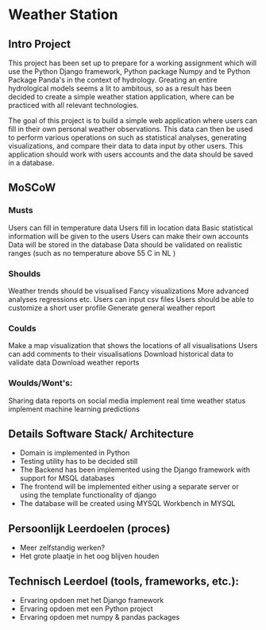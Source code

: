 # Weather Station

## Intro Project

This project has been set up to prepare for a working assignment which will use the Python Django framework, Python package Numpy and te Python Package Panda's in the context of hydrology. Greating an entire hydrological models seems a lit to ambitous, so as a result has been decided to create a simple weather station application, where can be practiced with all relevant technologies.

The goal of this project is to build a simple web application where users can fill in their own personal weather observations. This data can then be used to perform various operations on such as statistical analyses,  generating visualizations, and compare their data to data input by other users. This application should work with users accounts and the data should be saved in a database.  

## MoSCoW

### Musts
Users can fill in temperature data
Users fill in location data
Basic statistical information will be given to the users
Users can make their own accounts
Data will be stored in the database
Data should be validated on realistic ranges (such as no temperature above 55 C in NL )

### Shoulds 
Weather trends should be visualised
Fancy visualizations
More advanced analyses regressions etc.
Users can input csv files
Users should be able to customize a short user profile
Generate general weather report

### Coulds
Make a map visualization that shows the locations of all visualisations
Users can add comments to their visualisations
Download historical data to validate data
Download weather reports


### Woulds/Wont's:
Sharing data reports on social media
implement real time weather status
implement machine learning predictions



## Details Software Stack/ Architecture

- Domain is implemented in Python
- Testing utility has to be decided still
- The Backend has been implemented using the Django framework with support for MSQL databases
- The frontend will be implemented either using a separate server or using the template functionality of django
- The database will be created using MYSQL Workbench in MYSQL



## Persoonlijk Leerdoelen (proces)
- Meer zelfstandig werken?
- Het grote plaatje in het oog blijven houden


## Technisch Leerdoel (tools, frameworks, etc.):
- Ervaring opdoen met het Django framework
- Ervaring opdoen met een Python project
- Ervaring opdoen met numpy & pandas packages 



